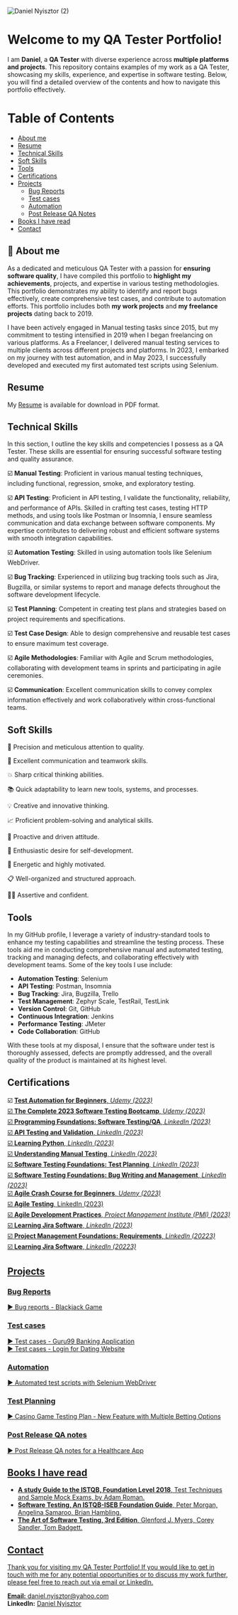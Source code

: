 ![Daniel Nyisztor (2)](https://github.com/danielN91/danielN91/assets/141241895/04189374-a16e-45e3-9ff8-781019d56c61)


# Welcome to my QA Tester Portfolio! 

I am **Daniel**, a **QA Tester** with diverse experience across **multiple platforms and projects**. This repository contains examples of my work as a QA Tester, showcasing my skills, experience, and expertise in software testing. Below, you will find a detailed overview of the contents and how to navigate this portfolio effectively.

# Table of Contents
- [About me](#aboutme)
- [Resume](#resume)
- [Technical Skills](#technical-skills)
- [Soft Skills](#soft-skills)
- [Tools](#tools)
- [Certifications](#certifications)
- [Projects](#projects)
    * [Bug Reports](#bug-reports)
    * [Test cases](#test-cases)
    * [Automation](#automation)
    * [Post Release QA Notes](#post-release-qa-notes)
- [Books I have read](#books-i-have-read)
- [Contact](#contact)
  
## <a name="aboutme">:mag_right: About me</a>
As a dedicated and meticulous QA Tester with a passion for **ensuring software quality**, I have compiled this portfolio to **highlight my achievements**, projects, and expertise in various testing methodologies. This portfolio demonstrates my ability to identify and report bugs effectively, create comprehensive test cases, and contribute to automation efforts.
This portfolio includes both **my work projects** and **my freelance projects** dating back to 2019.

I have been actively engaged in Manual testing tasks since 2015, but my commitment to testing intensified in 2019 when I began freelancing on various platforms. As a Freelancer, I delivered manual testing services to multiple clients across different projects and platforms. In 2023, I embarked on my journey with test automation, and in May 2023, I successfully developed and executed my first automated test scripts using Selenium.

## Resume

My [Resume](https://github.com/danielN91/danielN91/files/12243047/Daniel_Nyisztor_QATester.pdf) is available for download in PDF format.

## Technical Skills
In this section, I outline the key skills and competencies I possess as a QA Tester. These skills are essential for ensuring successful software testing and quality assurance.

☑️ __Manual Testing__: Proficient in various manual testing techniques, including functional, regression, smoke, and exploratory testing.

☑️ __API Testing__: Proficient in API testing, I validate the functionality, reliability, and performance of APIs. Skilled in crafting test cases, testing HTTP methods, and using tools like Postman or Insomnia, I ensure seamless communication and data exchange between software components. My expertise contributes to delivering robust and efficient software systems with smooth integration capabilities.

☑️ __Automation Testing__: Skilled in using automation tools like Selenium WebDriver.

☑️ __Bug Tracking__: Experienced in utilizing bug tracking tools such as Jira, Bugzilla, or similar systems to report and manage defects throughout the software development lifecycle.

☑️ __Test Planning__: Competent in creating test plans and strategies based on project requirements and specifications.

☑️ __Test Case Design__: Able to design comprehensive and reusable test cases to ensure maximum test coverage.

☑️ __Agile Methodologies__: Familiar with Agile and Scrum methodologies, collaborating with development teams in sprints and participating in agile ceremonies.

☑️ __Communication__: Excellent communication skills to convey complex information effectively and work collaboratively within cross-functional teams.

## Soft Skills
🔎 Precision and meticulous attention to quality.

🙌 Excellent communication and teamwork skills.

💥 Sharp critical thinking abilities.

📚 Quick adaptability to learn new tools, systems, and processes.

💡 Creative and innovative thinking.

:chart_with_upwards_trend: Proficient problem-solving and analytical skills.

:rocket: Proactive and driven attitude.

🔁 Enthusiastic desire for self-development.

🔋 Energetic and highly motivated.

:clipboard: Well-organized and structured approach.

🙅‍♀️ Assertive and confident.


## Tools

In my GitHub profile, I leverage a variety of industry-standard tools to enhance my testing capabilities and streamline the testing process. These tools aid me in conducting comprehensive manual and automated testing, tracking and managing defects, and collaborating effectively with development teams. Some of the key tools I use include:

* __Automation Testing__: Selenium 
* __API Testing__: Postman, Insomnia
* __Bug Tracking__: Jira, Bugzilla, Trello
* __Test Management__: Zephyr Scale, TestRail, TestLink
* __Version Control__: Git, GitHub
* __Continuous Integration__: Jenkins
* __Performance Testing__: JMeter
* __Code Collaboration__: GitHub

With these tools at my disposal, I ensure that the software under test is thoroughly assessed, defects are promptly addressed, and the overall quality of the product is maintained at its highest level.

## Certifications
☑️ <a href="https://www.udemy.com/certificate/UC-98ed4cb6-1b02-4d90-b405-f35c3fda3db8/" target="_blank"> __Test Automation for Beginners__, _Udemy (2023)_ <br/>
☑️ <a href="https://www.udemy.com/certificate/UC-cfacab60-33e4-406c-8cea-e15243bd9422/" target="_blank"> __The Complete 2023 Software Testing Bootcamp__, _Udemy (2023)_ <br/>
☑️ <a href="https://www.linkedin.com/learning/certificates/862190afa7dd110e8d010c923e5781f8abddd36c8f8c435eb19ae9ab9ac5035d?lipi=urn%3Ali%3Apage%3Ad_flagship3_profile_view_base_certifications_details%3B%2BEsjm6%2BiRw244me2EZbNlA%3D%3D" target="_blank"> __Programming Foundations: Software Testing/QA__, _LinkedIn (2023)_ <br/>
☑️ __API Testing and Validation__, _LinkedIn (2023)_ <br/>
☑️ <a href="https://www.linkedin.com/learning/certificates/912db1c334e6dad08ab5bffbfdf17b432d3ad86715f36690ad7d0b5aa221bdf7?lipi=urn%3Ali%3Apage%3Ad_flagship3_profile_view_base%3BaB7MaXCQQg2u%2Fn6iuXL0tw%3D%3D" target="_blank"> __Learning Python__, _LinkedIn (2023)_ <br/>
☑️ <a href="https://www.linkedin.com/learning/certificates/f90cb59b3b1ecd76ced1be1b18a6468426c9decb594fc2656638470f23624b1a?lipi=urn%3Ali%3Apage%3Ad_flagship3_profile_view_base_certifications_details%3B%2BEsjm6%2BiRw244me2EZbNlA%3D%3D" target="_blank"> __Understanding Manual Testing__, _LinkedIn (2023)_ <br/>
☑️ <a href="https://www.linkedin.com/learning/certificates/9300c6f219efb9a960df2cb37c7bce6d3096eb7f306e7cf2b14bf9cbc574512f?lipi=urn%3Ali%3Apage%3Ad_flagship3_profile_view_base_certifications_details%3B%2BEsjm6%2BiRw244me2EZbNlA%3D%3D" target="_blank"> __Software Testing Foundations: Test Planning__, _LinkedIn (2023)_ <br/>
☑️ <a href="https://www.linkedin.com/learning/certificates/609b24292e4e15a925ca3beb983e23ca3f7d31a38d5afdf3a2185eee35faaf01?lipi=urn%3Ali%3Apage%3Ad_flagship3_profile_view_base_certifications_details%3B%2BEsjm6%2BiRw244me2EZbNlA%3D%3D" target="_blank"> __Software Testing Foundations: Bug Writing and Management__, _LinkedIn (2023)_ <br/>
☑️ <a href="https://www.udemy.com/certificate/UC-fcae2430-9f17-4cb3-bf94-bd7dc50ee18c" target="_blank"> __Agile Crash Course for Beginners__, _Udemy (2023)_ <br/>
☑️ <a href="https://www.linkedin.com/learning/certificates/de24a0751bfef26c2f04039440f40ebce92ec9ec6ac1b0341de9ec85e866f9a4?lipi=urn%3Ali%3Apage%3Ad_flagship3_profile_view_base_certifications_details%3B%2BEsjm6%2BiRw244me2EZbNlA%3D%3D" target="_blank"> __Agile Testing__, LinkedIn (2023) <br/>
☑️ <a href="https://www.linkedin.com/learning/certificates/21b4ac08d3c18ae90bb5df087beaae18c35c1ecfaf2b0838bcb4e361a32b1861?lipi=urn%3Ali%3Apage%3Ad_flagship3_profile_view_base_certifications_details%3B%2BEsjm6%2BiRw244me2EZbNlA%3D%3D" target="_blank"> __Agile Development Practices__, _Project Management Institute (PMI) (2023)_ <br/>
☑️ <a href="https://www.linkedin.com/learning/certificates/8f6483d721aa3375e66c3484924c3481354dd3f45accca4100763786fcb72b01" target="_blank"> __Learning Jira Software__, _LinkedIn (2023)_ <br/>
☑️ <a href="https://www.linkedin.com/learning/certificates/4daceba356764160d9171110ba6b1faec0c85242850ac4e9fc7e230d5dd01ec4?lipi=urn%3Ali%3Apage%3Ad_flagship3_profile_view_base_certifications_details%3B%2BEsjm6%2BiRw244me2EZbNlA%3D%3D" target="_blank"> __Project Management Foundations: Requirements__, _LinkedIn (20223)_ <br/>
☑️ <a href="https://www.linkedin.com/learning/certificates/8f6483d721aa3375e66c3484924c3481354dd3f45accca4100763786fcb72b01?lipi=urn%3Ali%3Apage%3Ad_flagship3_profile_view_base_certifications_details%3B%2BEsjm6%2BiRw244me2EZbNlA%3D%3D" target="_blank"> __Learning Jira Software__, _LinkedIn (20223)_ <br/>

## Projects

### Bug Reports
:arrow_forward: <a href="https://github.com/danielN91/danielN91/files/12242516/BugReporting_BlackjackGame.xlsx" target="_blank"> Bug reports - Blackjack Game <br/> 

### Test cases
:arrow_forward: <a href="https://github.com/danielN91/danielN91/files/12242127/test.scenario.gurr99.banking.app.xlsx" target="_blank"> Test cases - Guru99 Banking Application <br/> 
:arrow_forward: <a href="https://github.com/danielN91/danielN91/files/12242601/TestCases_LoginWebsite.xlsx"> Test cases - Login for Dating Website <br/> 

### Automation
:arrow_forward: <a href="https://github.com/danielN91/danielN91/assets/141241895/6c0d9ba2-1a4e-48c6-bf98-e42423dd79a6" target="_blank"> Automated test scripts with Selenium WebDriver <br/> 

### Test Planning
:arrow_forward: <a href="https://github.com/danielN91/danielN91/files/12242901/Game_TestingPlan.docx" target="_blank"> Casino Game Testing Plan - New Feature with Multiple Betting Options <br/> 

### Post Release QA notes
:arrow_forward: <a href="https://github.com/danielN91/danielN91/files/12242931/TechDoc_PostRelease.docx" target="_blank"> Post Release QA notes for a Healthcare App <br/> 

## Books I have read
* __A study Guide to the ISTQB, Foundation Level 2018__, Test Techniques and Sample Mock Exams, by Adam Roman.
* __Software Testing, An ISTQB-ISEB Foundation Guide__, Peter Morgan, Angelina Samaroo, Brian Hambling.
* __The Art of Software Testing, 3rd Edition__, Glenford J. Myers, Corey Sandler, Tom Badgett.


## Contact
Thank you for visiting my QA Tester Portfolio! If you would like to get in touch with me for any potential opportunities or to discuss my work further, please feel free to reach out via email or LinkedIn.

__Email:__ daniel.nyisztor@yahoo.com <br/>
__LinkedIn:__ [Daniel Nyisztor](https://www.linkedin.com/in/daniel-nyisztor91/)



